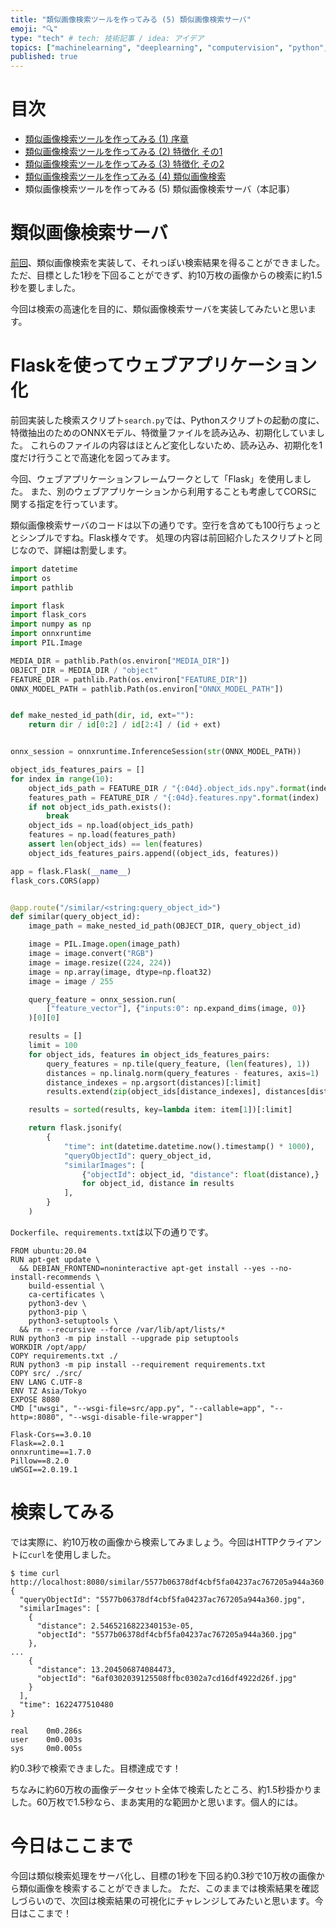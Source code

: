 ```yaml
---
title: "類似画像検索ツールを作ってみる (5) 類似画像検索サーバ"
emoji: "🔍"
type: "tech" # tech: 技術記事 / idea: アイデア
topics: ["machinelearning", "deeplearning", "computervision", "python", "検索"]
published: true
---
```


# 目次

* [類似画像検索ツールを作ってみる (1) 序章](202105-similar-search-1)
* [類似画像検索ツールを作ってみる (2) 特徴化 その1](202105-similar-search-2)
* [類似画像検索ツールを作ってみる (3) 特徴化 その2](202105-similar-search-3)
* [類似画像検索ツールを作ってみる (4) 類似画像検索](202105-similar-search-4)
* 類似画像検索ツールを作ってみる (5) 類似画像検索サーバ（本記事）

# 類似画像検索サーバ

[前回](202105-similar-search-4)、類似画像検索を実装して、それっぽい検索結果を得ることができました。
ただ、目標とした1秒を下回ることができず、約10万枚の画像からの検索に約1.5秒を要しました。

今回は検索の高速化を目的に、類似画像検索サーバを実装してみたいと思います。

# Flaskを使ってウェブアプリケーション化

前回実装した検索スクリプト`search.py`では、Pythonスクリプトの起動の度に、特徴抽出のためのONNXモデル、特徴量ファイルを読み込み、初期化していました。
これらのファイルの内容はほとんど変化しないため、読み込み、初期化を1度だけ行うことで高速化を図ってみます。

今回、ウェブアプリケーションフレームワークとして「Flask」を使用しました。
また、別のウェブアプリケーションから利用することも考慮してCORSに関する指定を行っています。

類似画像検索サーバのコードは以下の通りです。空行を含めても100行ちょっととシンプルですね。Flask様々です。
処理の内容は前回紹介したスクリプトと同じなので、詳細は割愛します。

```py:app.py
import datetime
import os
import pathlib

import flask
import flask_cors
import numpy as np
import onnxruntime
import PIL.Image

MEDIA_DIR = pathlib.Path(os.environ["MEDIA_DIR"])
OBJECT_DIR = MEDIA_DIR / "object"
FEATURE_DIR = pathlib.Path(os.environ["FEATURE_DIR"])
ONNX_MODEL_PATH = pathlib.Path(os.environ["ONNX_MODEL_PATH"])


def make_nested_id_path(dir, id, ext=""):
    return dir / id[0:2] / id[2:4] / (id + ext)


onnx_session = onnxruntime.InferenceSession(str(ONNX_MODEL_PATH))

object_ids_features_pairs = []
for index in range(10):
    object_ids_path = FEATURE_DIR / "{:04d}.object_ids.npy".format(index)
    features_path = FEATURE_DIR / "{:04d}.features.npy".format(index)
    if not object_ids_path.exists():
        break
    object_ids = np.load(object_ids_path)
    features = np.load(features_path)
    assert len(object_ids) == len(features)
    object_ids_features_pairs.append((object_ids, features))

app = flask.Flask(__name__)
flask_cors.CORS(app)


@app.route("/similar/<string:query_object_id>")
def similar(query_object_id):
    image_path = make_nested_id_path(OBJECT_DIR, query_object_id)

    image = PIL.Image.open(image_path)
    image = image.convert("RGB")
    image = image.resize((224, 224))
    image = np.array(image, dtype=np.float32)
    image = image / 255

    query_feature = onnx_session.run(
        ["feature_vector"], {"inputs:0": np.expand_dims(image, 0)}
    )[0][0]

    results = []
    limit = 100
    for object_ids, features in object_ids_features_pairs:
        query_features = np.tile(query_feature, (len(features), 1))
        distances = np.linalg.norm(query_features - features, axis=1)
        distance_indexes = np.argsort(distances)[:limit]
        results.extend(zip(object_ids[distance_indexes], distances[distance_indexes]))

    results = sorted(results, key=lambda item: item[1])[:limit]

    return flask.jsonify(
        {
            "time": int(datetime.datetime.now().timestamp() * 1000),
            "queryObjectId": query_object_id,
            "similarImages": [
                {"objectId": object_id, "distance": float(distance),}
                for object_id, distance in results
            ],
        }
    )
```

`Dockerfile`、`requirements.txt`は以下の通りです。

```Dockerfile:Dockerfile
FROM ubuntu:20.04
RUN apt-get update \
  && DEBIAN_FRONTEND=noninteractive apt-get install --yes --no-install-recommends \
    build-essential \
    ca-certificates \
    python3-dev \
    python3-pip \
    python3-setuptools \
  && rm --recursive --force /var/lib/apt/lists/*
RUN python3 -m pip install --upgrade pip setuptools
WORKDIR /opt/app/
COPY requirements.txt ./
RUN python3 -m pip install --requirement requirements.txt
COPY src/ ./src/
ENV LANG C.UTF-8
ENV TZ Asia/Tokyo
EXPOSE 8080
CMD ["uwsgi", "--wsgi-file=src/app.py", "--callable=app", "--http=:8080", "--wsgi-disable-file-wrapper"]
```

```
Flask-Cors==3.0.10
Flask==2.0.1
onnxruntime==1.7.0
Pillow==8.2.0
uWSGI==2.0.19.1
```

# 検索してみる

では実際に、約10万枚の画像から検索してみましょう。今回はHTTPクライアントに`curl`を使用しました。

```
$ time curl http://localhost:8080/similar/5577b06378df4cbf5fa04237ac767205a944a360.jpg
{
  "queryObjectId": "5577b06378df4cbf5fa04237ac767205a944a360.jpg",
  "similarImages": [
    {
      "distance": 2.5465216822340153e-05,
      "objectId": "5577b06378df4cbf5fa04237ac767205a944a360.jpg"
    },
...
    {
      "distance": 13.204506874084473,
      "objectId": "6af0302039125508ffbc0302a7cd16df4922d26f.jpg"
    }
  ],
  "time": 1622477510480
}

real    0m0.286s
user    0m0.003s
sys     0m0.005s
```

約0.3秒で検索できました。目標達成です！

ちなみに約60万枚の画像データセット全体で検索したところ、約1.5秒掛かりました。60万枚で1.5秒なら、まあ実用的な範囲かと思います。個人的には。

# 今日はここまで

今回は類似検索処理をサーバ化し、目標の1秒を下回る約0.3秒で10万枚の画像から類似画像を検索することができました。
ただ、このままでは検索結果を確認しづらいので、次回は検索結果の可視化にチャレンジしてみたいと思います。今日はここまで！
